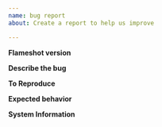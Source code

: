 ```yaml
---
name: bug report
about: Create a report to help us improve

---
```


<!--
First read the FAQ: https://flameshot.org/guide/faq/

If you don't know how to get some of the following information from your
computer, visit:
https://flameshot.org/issue-reporting/

**Note** that if you don't provide the requested information, the bugreport most
probably will considered as invalid and will be closed unless you provide
justification on why you cannot provide the requested information.
-->

**Flameshot version**
<!-- Version or commit. -->

**Describe the bug**
<!-- A clear and concise description of what the bug is. Add screenshots if it
helps explaining the issue. -->

**To Reproduce**
<!-- Steps to reproduce the behaviour. -->

**Expected behavior**
<!-- A clear and concise description of what you expected to happen. -->

**System Information**
<!-- e.g. Ubuntu 16.14 Mate. -->
